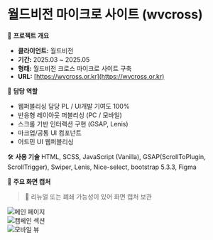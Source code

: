 # 월드비전 마이크로 사이트 (wvcross)

📌 **프로젝트 개요**
- **클라이언트:** 월드비전
- **기간:** 2025.03 ~ 2025.05
- **형태:** 월드비전 크로스 마이크로 사이트 구축
- **URL:** [https://wvcross.or.kr](https://wvcross.or.kr)

🧩 **담당 역할**
- 웹퍼블리싱 담당 PL / UI개발 기여도 100%
- 반응형 레이아웃 퍼블리싱 (PC / 모바일)
- 스크롤 기반 인터랙션 구현 (GSAP, Lenis)
- 마크업/공통 UI 컴포넌트
- 어드민 UI 웹퍼블리싱

🛠️ **사용 기술**
HTML, SCSS, JavaScript (Vanilla), GSAP(ScrollToPlugin, ScrollTrigger), Swiper, Lenis, Nice-select, bootstrap 5.3.3, Figma

📸 **주요 화면 캡처**
> 📌 리뉴얼 또는 폐쇄 가능성이 있어 화면 캡처 보관

![메인 페이지](./screenshots/main.jpg)  
![캠페인 섹션](./screenshots/campaign.jpg)  
![모바일 뷰](./screenshots/mobile.jpg)
